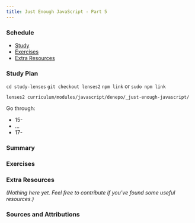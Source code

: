 ```yaml
---
title: Just Enough JavaScript - Part 5
---
```


### Schedule

  - [Study](#study-plan-NN)
  - [Exercises](#exercises-NN)
  - [Extra Resources](#extra-resources-NN)

### Study Plan

  `cd study-lenses`
  `git checkout lenses2`
  `npm link` or `sudo npm link`

  `lenses2 curriculum/modules/javascript/denepo/_just-enough-javascript/`

  Go through:

  - 15-
  - ...
  - 17-

### Summary

### Exercises

### Extra Resources

  _(Nothing here yet. Feel free to contribute if you've found some useful resources.)_

### Sources and Attributions